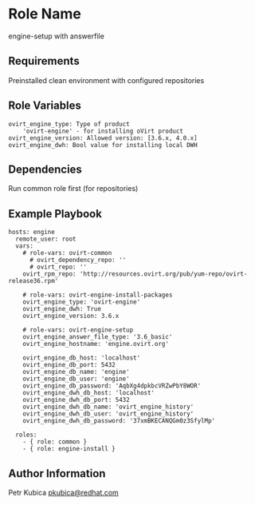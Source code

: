 Role Name
=========

engine-setup with answerfile

Requirements
------------

Preinstalled clean environment with configured repositories

Role Variables
--------------
    
    ovirt_engine_type: Type of product
        'ovirt-engine' - for installing oVirt product
    ovirt_engine_version: Allowed version: [3.6.x, 4.0.x]
    ovirt_engine_dwh: Bool value for installing local DWH
    
Dependencies
------------

Run common role first (for repositories)

Example Playbook
----------------

    hosts: engine
      remote_user: root
      vars:
        # role-vars: ovirt-common 
          # ovirt_dependency_repo: ''
          # ovirt_repo: ''
        ovirt_rpm_repo: 'http://resources.ovirt.org/pub/yum-repo/ovirt-release36.rpm'
        
        # role-vars: ovirt-engine-install-packages 
        ovirt_engine_type: 'ovirt-engine'
        ovirt_engine_dwh: True
        ovirt_engine_version: 3.6.x
        
        # role-vars: ovirt-engine-setup
        ovirt_engine_answer_file_type: '3.6_basic'
        ovirt_engine_hostname: 'engine.ovirt.org'
        
        ovirt_engine_db_host: 'localhost'
        ovirt_engine_db_port: 5432
        ovirt_engine_db_name: 'engine'
        ovirt_engine_db_user: 'engine'
        ovirt_engine_db_password: 'AqbXg4dpkbcVRZwPbY8WOR'
        ovirt_engine_dwh_db_host: 'localhost'
        ovirt_engine_dwh_db_port: 5432
        ovirt_engine_dwh_db_name: 'ovirt_engine_history'
        ovirt_engine_dwh_db_user: 'ovirt_engine_history'
        ovirt_engine_dwh_db_password: '37xmBKECANQGm0z3SfylMp'
        
      roles:
        - { role: common }
        - { role: engine-install }

Author Information
------------------

Petr Kubica
pkubica@redhat.com
